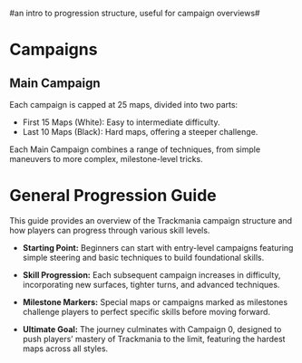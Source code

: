 #an intro to progression structure, useful for campaign overviews#

# Campaigns #
## Main Campaign ##
Each campaign is capped at 25 maps, divided into two parts:

* First 15 Maps (White): Easy to intermediate difficulty.
* Last 10 Maps (Black): Hard maps, offering a steeper challenge.

Each Main Campaign combines a range of techniques, from simple maneuvers to more complex, milestone-level tricks.

# General Progression Guide #
This guide provides an overview of the Trackmania campaign structure and how players can progress through various skill levels.

* **Starting Point:**
Beginners can start with entry-level campaigns featuring simple steering and basic techniques to build foundational skills.

* **Skill Progression:**
Each subsequent campaign increases in difficulty, incorporating new surfaces, tighter turns, and advanced techniques.

* **Milestone Markers:**
Special maps or campaigns marked as milestones challenge players to perfect specific skills before moving forward.

* **Ultimate Goal:**
The journey culminates with Campaign 0, designed to push players’ mastery of Trackmania to the limit, featuring the hardest maps across all styles.